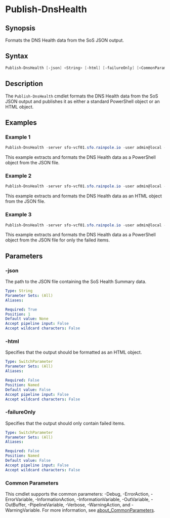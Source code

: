 # Publish-DnsHealth

## Synopsis

Formats the DNS Health data from the SoS JSON output.

## Syntax

```powershell
Publish-DnsHealth [-json] <String> [-html] [-failureOnly] [<CommonParameters>]
```

## Description

The `Publish-DnsHealth` cmdlet formats the DNS Health data from the SoS JSON output and publishes it as either a standard PowerShell object or an HTML object.

## Examples

### Example 1

```powershell
Publish-DnsHealth -server sfo-vcf01.sfo.rainpole.io -user admin@local -pass VMw@re1!VMw@re1!
```

This example extracts and formats the DNS Health data as a PowerShell object from the JSON file.

### Example 2

```powershell
Publish-DnsHealth -server sfo-vcf01.sfo.rainpole.io -user admin@local -pass VMw@re1!VMw@re1! -html
```

This example extracts and formats the DNS Health data as an HTML object from the JSON file.

### Example 3

```powershell
Publish-DnsHealth -server sfo-vcf01.sfo.rainpole.io -user admin@local -pass VMw@re1!VMw@re1! -failureOnly
```

This example extracts and formats the DNS Health data as a PowerShell object from the JSON file for only the failed items.

## Parameters

### -json

The path to the JSON file containing the SoS Health Summary data.

```yaml
Type: String
Parameter Sets: (All)
Aliases:

Required: True
Position: 1
Default value: None
Accept pipeline input: False
Accept wildcard characters: False
```

### -html

Specifies that the output should be formatted as an HTML object.

```yaml
Type: SwitchParameter
Parameter Sets: (All)
Aliases:

Required: False
Position: Named
Default value: False
Accept pipeline input: False
Accept wildcard characters: False
```

### -failureOnly

Specifies that the output should only contain failed items.

```yaml
Type: SwitchParameter
Parameter Sets: (All)
Aliases:

Required: False
Position: Named
Default value: False
Accept pipeline input: False
Accept wildcard characters: False
```

### Common Parameters

This cmdlet supports the common parameters: -Debug, -ErrorAction, -ErrorVariable, -InformationAction, -InformationVariable, -OutVariable, -OutBuffer, -PipelineVariable, -Verbose, -WarningAction, and -WarningVariable. For more information, see [about_CommonParameters](http://go.microsoft.com/fwlink/?LinkID=113216).
